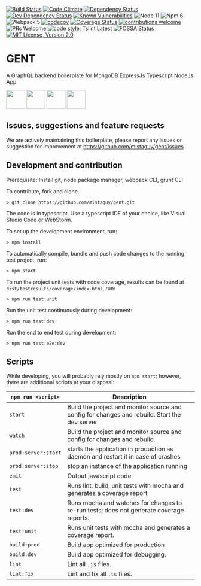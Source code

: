 [![Build Status](https://travis-ci.org/mistaguy/gent.svg?branch=master)](https://travis-ci.org/mistaguy/gent)
[![Code Climate](https://img.shields.io/codeclimate/maintainability/mistaguy/gent.svg?style=flat-square)](https://codeclimate.com/github/mistaguy/gent)
[![Dependency Status](https://david-dm.org/mistaguy/gent.svg)](https://david-dm.org/mistaguy/gent)
[![Dev Dependency Status](https://david-dm.org/mistaguy/gent.svg#info=devDependencies)](https://david-dm.org/mistaguy/gent#info=devDependencies)
[![Known Vulnerabilities](https://snyk.io/test/github/mistaguy/gent.svg)](https://snyk.io/test/github/mistaguy/gent)
![Node 11](https://img.shields.io/badge/node-11.5.x-green.svg)
![Npm 6](https://img.shields.io/badge/npm-6.4.x-green.svg)
![Webpack 5](https://img.shields.io/badge/webpack-5.20.2-green.svg)
[![codecov](https://codecov.io/gh/mistaguy/gent/branch/master/graph/badge.svg)](https://codecov.io/gh/mistaguy/gent)
[![Coverage Status](https://coveralls.io/repos/github/mistaguy/gent/badge.svg?branch=master)](https://coveralls.io/github/mistaguy/gent?branch=master)
[![contributions welcome](https://img.shields.io/badge/contributions-welcome-brightgreen.svg?style=flat-square)](https://github.com/mistaguy/gent/issues)
[![PRs Welcome](https://img.shields.io/badge/PRs-welcome-brightgreen.svg?style=flat-square)](http://makeapullrequest.com)
[![code style: Tslint Latest](https://img.shields.io/badge/tslint_rules-latest-ff69b4.svg?style=flat-square)](https://github.com/buzinas/tslint-eslint-rules)
[![FOSSA Status](https://app.fossa.io/api/projects/git%2Bgithub.com%2Fmistaguy%2Fgent.svg?type=shield)](https://app.fossa.io/projects/git%2Bgithub.com%2Fmistaguy%2Fgent?ref=badge_shield)
[![MIT License, Version 2.0](https://img.shields.io/badge/Mit-blue.svg)](http://opensource.org/licenses/MIT)

# GENT
A GraphQL backend boilerplate for MongoDB  ExpressJs Typescript NodeJs App

<img src="https://i.cloudup.com/zfY6lL7eFa-300x300.png" height="50"> <img src="https://upload.wikimedia.org/wikipedia/en/thumb/4/45/MongoDB-Logo.svg/527px-MongoDB-Logo.svg.png" height="50"> <img src="https://worldvectorlogo.com/logos/nodejs-icon.svg" height="50"> <img src="https://camo.githubusercontent.com/66747a6e05a799aec9c6e04a3e721ca567748e8b/68747470733a2f2f662e636c6f75642e6769746875622e636f6d2f6173736574732f313336353838312f313931383337332f32653035373166612d376462632d313165332d383436352d3839356632393164343366652e706e67" height="50">

## Issues, suggestions and feature requests
We are actively maintaining this boilerplate, please report any issues or suggestion for improvement at https://github.com/mistaguy/gent/issues

## Development and contribution
Prerequisite: Install git, node package manager, webpack CLI, grunt CLI

To contribute, fork and clone.

    > git clone https://github.com/mistaguy/gent.git

The code is in typescript. Use a typescript IDE of your choice, like Visual Studio Code or WebStorm.

To set up the development environment, run:

    > npm install

To automatically compile, bundle and push code changes to the running test project, run:

    > npm start

To run the project unit tests with code coverage, results can be found at `dist/testresults/coverage/index.html`, run:

    > npm run test:unit

Run the unit test continuously during development:

    > npm run test:dev

Run the end to end test during development:

    > npm run test:e2e:dev

## Scripts
While developing, you will probably rely mostly on `npm start`; however, there are additional scripts at your disposal:

|`npm run <script>`|Description|
|------------------|-----------|
|`start`|Build the project and monitor source and config for changes and rebuild. Start the dev server|
|`watch`|Build the project and monitor source and config for changes and rebuild.|
|`prod:server:start`|starts the application in production as daemon and restart it in case of crashes|
|`prod:server:stop`|stop an instance of the application running|
|`emit`|Output javascript code|
|`test`|Runs lint, build, unit tests with mocha and generates a coverage report|
|`test:dev`|Runs mocha and watches for changes to re-run tests; does not generate coverage reports.|
|`test:unit`|Runs unit tests with mocha and generates a coverage report.|
|`build:prod`|Build app optimized for production|
|`build:dev`|Build app optimized for debugging.|
|`lint`|Lint all `.js` files.|
|`lint:fix`|Lint and fix all `.ts` files.|

